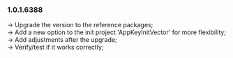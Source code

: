  ### **1.0.1.6388**
-> Upgrade the version to the reference packages; <br />
-> Add a new option to the init project 'AppKeyInitVector' for more flexibility; <br />
-> Add adjustments after the upgrade; <br />
-> Verify/test if it works correctly; <br />